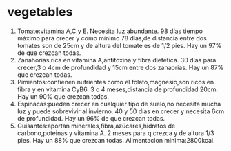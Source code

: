 # vegetables
1. Tomate:vitamina A,C y E. Necesita luz abundante. 98 días tiempo máximo para crecer y como minimo 78 días,de distancia entre dos tomates son de 25cm y de altura del tomate es de 1/2 pies. Hay un 97% de que crezcan todas.
2. Zanahorias:rica en vitamina A,antitoxina y fibra dietética. 30 días para crecer,3 o 4cm de profundidad y 15cm entre dos zanaorias. Hay un 87% que crezcan todas. 
3. Pimientos:contienen nutrientes como el folato,magnesio,son ricos en fibra y en vitamina CyB6. 3 o 4 meses,distancia de profundidad 20cm. Hay un 90% que crezcan todas. 
4. Espinacas:pueden crecer en cualquier tipo de suelo,no necesita mucha luz y puede sobrevivir al invierno. 40 y 50 días en crecer y necesita 6cm de profundidad. Hay un 96% de que crezcan todas.
5. Guisantes:aportan minerales,fibra,azúcares,hidratos de carbono,poteinas y vitamina A. 2 meses para q crezca y de altura 1/3 pies. Hay un 88% que crezcan todas.
Alimentacion minima:2800kcal.
